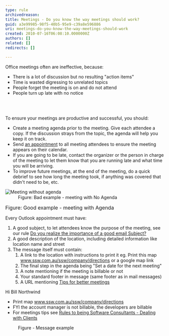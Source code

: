 ```yaml
---
type: rule
archivedreason: 
title: Meetings - Do you know the way meetings should work?
guid: a3e99985-98f5-40b5-95e9-c39a8e596886
uri: meetings-do-you-know-the-way-meetings-should-work
created: 2010-07-16T06:08:10.0000000Z
authors: []
related: []
redirects: []

---
```




  <p>Office meetings often are ineffective, because&#58; </p>
<ul>
    <li>There is a lot of discussion but no resulting &quot;action items&quot; </li>
    <li>Time is wasted digressing to unrelated topics </li>
    <li>People forget the meeting is on and do not attend </li>
    <li>People turn up late with no notice </li>
</ul>

<br><excerpt class='endintro'></excerpt><br>

  <p>To ensure your meetings are productive and successful, you should&#58; </p>
<ul>
    <li>Create a meeting agenda prior to the meeting. Give each attendee a copy. If the discussion strays from the topic, the agenda will help you keep it on track. </li>
    <li>Send <a href="http&#58;//www.ssw.com.au/ssw/Standards/Rules/RulesToBetterEmail.aspx#MakeAppointments">an appointment</a> to all meeting attendees to ensure the meeting appears on their calendar. </li>
    <li>If you are going to be late, contact the organizer or the person in charge of the meeting to let them know that you are running late and what time you will be arriving. </li>
    <li>To improve future meetings, at the end of the meeting, do a quick debrief to see how long the meeting took, if anything was covered that didn't need to be, etc. </li>
</ul>
<dl class="badImage">
    <dt><img src="http&#58;//www.ssw.com.au/ssw/Standards/Rules/Images/MeetingNoAgenda.JPG" alt="Meeting without agenda" /> </dt>
    <dd>Figure&#58; Bad example - meeting with No Agenda </dd>
</dl>
<img src="/Management/RulesToBeingSoftwareConsultants-DealingWithClients/PublishingImages/MeetingWithAgenda_1.jpg" class="ms-rteCustom-ImageArea" alt="" /><font size="-0" class="ms-rteCustom-FigureGood">Figure&#58; Good example - meeting with Agenda </font>
<p>Every Outlook appointment must have&#58;</p>
<ol>
    <li>A good subject, to let attendees know the purpose of the meeting, see our rule <a href="/Communication/RulesToBetterEmail/Pages/ImportanceOfAGoodSubject.aspx">Do you realize the importance of a good email Subject?</a> </li>
    <li>A good description of the location, including detailed information like location name and street </li>
    <li>The message itself must contain&#58;
    <ol>
        <li>A link to the location with instructions to print it eg. Print this map <a href="http&#58;//www.ssw.com.au/ssw/company/directions">www.ssw.com.au/ssw/company/directions</a> or a google map link </li>
        <li>The final step in the agenda being &quot;Set a date for the next meeting&quot; </li>
        <li>A note mentioning if the meeting is billable or not </li>
        <li>Your standard footer in message (same footer as in mail messages) </li>
        <li>A URL mentioning <a href="http&#58;//www.ssw.com.au/ssw/Redirect/TipsForMeeting.htm">Tips for better meetings</a> <img src="http&#58;//www.ssw.com.au/ssw/images/external.gif" title="You are now leaving SSW" alt="" /> </li>
    </ol>
    </li>
</ol>
<dl class="good">
    <dt>Hi Bill Northwind
    <ul>
        <li>Print map <a href="http&#58;//www.ssw.com.au/ssw/company/directions">www.ssw.com.au/ssw/company/directions</a> </li>
        <li>FYI the account manager is not billable, the developers are billable </li>
        <li>For meetings tips see <a href="http&#58;//www.ssw.com.au/SSW/standards/rules/RulesToBeingSoftwareConsultantsDealingWithClients.aspx">Rules to being Software Consultants - Dealing with Clients</a> </li>
    </ul>
    </dt>
    <dd>Figure - Message example </dd>
</dl>



